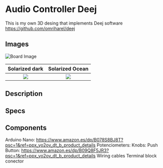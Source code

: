 # Audio Controller Deej
This is my own 3D desing that implements Deej software https://github.com/omriharel/deej

## Images
![Board Image](https://github.com/Ipasky/AudioControllerDeej/blob/main/docs/P03.jpg)

Solarized dark             |  Solarized Ocean
:-------------------------:|:-------------------------:
![]([https://...Dark.png](https://github.com/Ipasky/AudioControllerDeej/blob/main/docs/P01.jpg))  |  ![]([https://...Ocean.png](https://github.com/Ipasky/AudioControllerDeej/blob/main/docs/P02.jpg))
## Description

## Specs

## Components
Arduino Nano: https://www.amazon.es/dp/B078S8BJ8T?psc=1&ref=ppx_yo2ov_dt_b_product_details
Potenciometers:
Knobs:
Push Button: https://www.amazon.es/dp/B09Q8F5JR3?psc=1&ref=ppx_yo2ov_dt_b_product_details
Wiring cables
Terminal block conector
